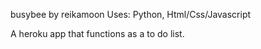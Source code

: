 busybee by reikamoon
Uses: Python, Html/Css/Javascript

A heroku app that functions as a to do list.
